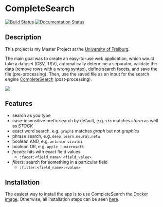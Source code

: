 # CompleteSearch

[![Build Status](https://travis-ci.org/anatskiy/CompleteSearch.svg?branch=develop)](https://travis-ci.org/anatskiy/CompleteSearch) [![Documentation Status](https://readthedocs.org/projects/completesearch/badge/?version=latest)](http://completesearch.readthedocs.io/?badge=latest)

## Description

This project is my Master Project at the [University of Freiburg](https://www.uni-freiburg.de/).

The main goal was to create an easy-to-use web application, which would take a dataset (CSV, TSV), automatically determine a separator, validate the data (remove rows with a wrong syntax), define search facets, and save the file (pre-processing). Then, use the saved file as an input for the search engine [CompleteSearch](http://ad-wiki.informatik.uni-freiburg.de/completesearch/FrontPage) (post-processing).

![](http://i.imgur.com/ZENB6Z8.png)

## Features

- search as you type
- case-insensitive prefix search by default, e.g. `sto` matches *storm* as well as *STOCK*
- exact word search, e.g. `graph$` matches *graph* but not *graphics*
- phrase search, e.g. `deep.learn.neural.netw`
- boolean AND, e.g. `antonio vivaldi`
- boolean OR, e.g. `apple | microsoft`
- *facets*: hits with exact field values
  - `:facet:<field_name>:<field_value>`
- *filters*: search for something in a particular field
  - `:filter:<field_name>:<value>`

## Installation

The easiest way to install the app is to use CompleteSearch the [Docker image](https://github.com/anatskiy/docker-completesearch). Otherwise, all installation steps can be seen [here](https://github.com/anatskiy/docker-completesearch/blob/master/app/Dockerfile).
